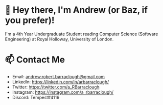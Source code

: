 # 👋 Hey there, I'm Andrew (or Baz, if you prefer)!
I'm a 4th Year Undergraduate Student reading Computer Science (Software Engineering) at Royal Holloway, University of London.

# 📫 Contact Me
- Email: andrew.robert.barraclough@gmail.com
- LinkedIn: https://linkedin.com/in/arbarraclough/
- Twitter: https://twitter.com/a_RBarraclough
- Instagram: https://instagram.com/a_rbarraclough/
- Discord: Tempest#4119

<!---
- 👋 Hi, I’m @andrewrbarraclough
- 👀 I’m interested in ...
- 🌱 I’m currently learning ...
- 💞️ I’m looking to collaborate on ...
- 📫 How to reach me ...

andrewrbarraclough/andrewrbarraclough is a ✨ special ✨ repository because its `README.md` (this file) appears on your GitHub profile.
You can click the Preview link to take a look at your changes.
--->
